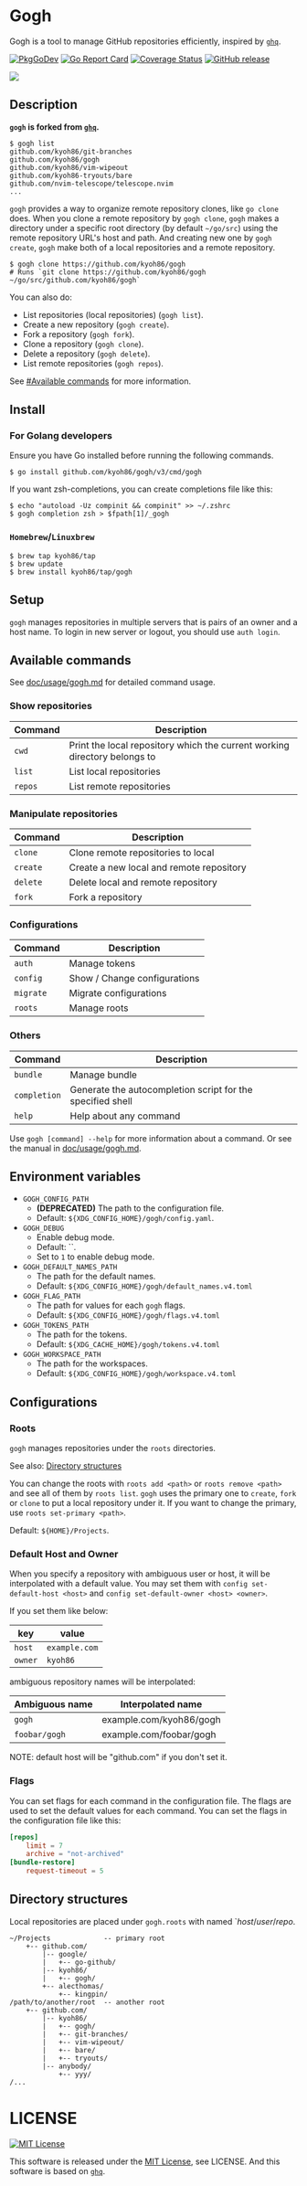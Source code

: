 # Gogh

Gogh is a tool to manage GitHub repositories efficiently, inspired by [`ghq`](https://github.com/motemen/ghq).

[![`PkgGoDev`](https://pkg.go.dev/badge/kyoh86/gogh)](https://pkg.go.dev/kyoh86/gogh)
[![Go Report Card](https://goreportcard.com/badge/github.com/kyoh86/gogh)](https://goreportcard.com/report/github.com/kyoh86/gogh)
[![Coverage Status](https://img.shields.io/codecov/c/github/kyoh86/gogh.svg)](https://codecov.io/gh/kyoh86/gogh)
[![GitHub release](https://github.com/kyoh86/gogh/actions/workflows/release.yml/badge.svg)](https://github.com/kyoh86/gogh/releases)

![](./doc/image/gogh.jpg)

## Description

**`gogh` is forked from [`ghq`](https://github.com/motemen/ghq).**

```console
$ gogh list
github.com/kyoh86/git-branches
github.com/kyoh86/gogh
github.com/kyoh86/vim-wipeout
github.com/kyoh86-tryouts/bare
github.com/nvim-telescope/telescope.nvim
...
```

`gogh` provides a way to organize remote repository clones, like `go clone` does.  When you clone a
remote repository by `gogh clone`, `gogh` makes a directory under a specific root directory (by default
`~/go/src`) using the remote repository URL's host and path.  And creating new one by `gogh create`,
`gogh` make both of a local repositories and a remote repository.

```console
$ gogh clone https://github.com/kyoh86/gogh
# Runs `git clone https://github.com/kyoh86/gogh ~/go/src/github.com/kyoh86/gogh`
```

You can also do:

- List repositories (local repositories) (`gogh list`).
- Create a new repository (`gogh create`).
- Fork a repository (`gogh fork`).
- Clone a repository (`gogh clone`).
- Delete a repository (`gogh delete`).
- List remote repositories (`gogh repos`).

See [#Available commands](#available-commands) for more information.

## Install

### For Golang developers

Ensure you have Go installed before running the following commands.

```console
$ go install github.com/kyoh86/gogh/v3/cmd/gogh
```

If you want zsh-completions, you can create completions file like this:

```console
$ echo "autoload -Uz compinit && compinit" >> ~/.zshrc
$ gogh completion zsh > $fpath[1]/_gogh
```

### `Homebrew`/`Linuxbrew`

```console
$ brew tap kyoh86/tap
$ brew update
$ brew install kyoh86/tap/gogh
```

## Setup

`gogh` manages repositories in multiple servers that is pairs of an owner and a host name.
To login in new server or logout, you should use `auth login`.

## Available commands

See [doc/usage/gogh.md](./doc/usage/gogh.md) for detailed command usage.

### Show repositories

| Command | Description                                                               |
| --      | --                                                                        |
| `cwd`   | Print the local repository which the current working directory belongs to |
| `list`  | List local repositories                                                   |
| `repos` | List remote repositories                                                  |

### Manipulate repositories

| Command  | Description                              |
| --       | --                                       |
| `clone`  | Clone remote repositories to local       |
| `create` | Create a new local and remote repository |
| `delete` | Delete local and remote repository       |
| `fork`   | Fork a repository                        |

### Configurations

| Command   | Description                  |
| --        | --                           |
| `auth`    | Manage tokens                |
| `config`  | Show / Change configurations |
| `migrate` | Migrate configurations       |
| `roots`   | Manage roots                 |

### Others

| Command      | Description                                                |
| --           | --                                                         |
| `bundle`     | Manage bundle                                              |
| `completion` | Generate the autocompletion script for the specified shell |
| `help`       | Help about any command                                     |

Use `gogh [command] --help` for more information about a command.
Or see the manual in [doc/usage/gogh.md](./doc/usage/gogh.md).

## Environment variables

- `GOGH_CONFIG_PATH`
    - **(DEPRECATED)** The path to the configuration file.
    - Default: `${XDG_CONFIG_HOME}/gogh/config.yaml`.
- `GOGH_DEBUG`
    - Enable debug mode.
    - Default: ``.
    - Set to `1` to enable debug mode.
- `GOGH_DEFAULT_NAMES_PATH`
    - The path for the default names.
    - Default: `${XDG_CONFIG_HOME}/gogh/default_names.v4.toml`
- `GOGH_FLAG_PATH`
    - The path for values for each `gogh` flags.
    - Default: `${XDG_CONFIG_HOME}/gogh/flags.v4.toml`
- `GOGH_TOKENS_PATH`
    - The path for the tokens.
    - Default: `${XDG_CACHE_HOME}/gogh/tokens.v4.toml`
- `GOGH_WORKSPACE_PATH`
    - The path for the workspaces.
    - Default: `${XDG_CONFIG_HOME}/gogh/workspace.v4.toml`

## Configurations

### Roots

`gogh` manages repositories under the `roots` directories.

See also: [Directory structures](#Directory+structures)

You can change the roots with `roots add <path>` or `roots remove <path>` and see all of them by
`roots list`.  `gogh` uses the primary one to `create`, `fork` or `clone` to put a local repository
under it. If you want to change the primary, use `roots set-primary <path>`.

Default: `${HOME}/Projects`.

### Default Host and Owner

When you specify a repository with ambiguous user or host, it will be interpolated with a default
value. You may set them with `config set-default-host <host>` and `config set-default-owner <host> <owner>`.

If you set them like below:

| key     | value         |
| -       | -             |
| `host`  | `example.com` |
| `owner` | `kyoh86`      |

ambiguous repository names will be interpolated:

| Ambiguous name | Interpolated name       |
| --             | --                      |
| `gogh`         | example.com/kyoh86/gogh |
| `foobar/gogh`  | example.com/foobar/gogh |

NOTE: default host will be "github.com" if you don't set it.

### Flags

You can set flags for each command in the configuration file.  The flags are used to set the default
values for each command.  You can set the flags in the configuration file like this:

```toml
[repos]
    limit = 7
    archive = "not-archived"
[bundle-restore]
    request-timeout = 5
```

## Directory structures

Local repositories are placed under `gogh.roots` with named `*host*/*user*/*repo*.

```
~/Projects             -- primary root
    +-- github.com/
        |-- google/
        |   +-- go-github/
        |-- kyoh86/
        |   +-- gogh/
        +-- alecthomas/
            +-- kingpin/
/path/to/another/root  -- another root
    +-- github.com/
        |-- kyoh86/
        |   +-- gogh/
        |   +-- git-branches/
        |   +-- vim-wipeout/
        |   +-- bare/
        |   +-- tryouts/
        |-- anybody/
            +-- yyy/
/...
```

# LICENSE

[![MIT License](http://img.shields.io/badge/license-MIT-blue.svg)](http://www.opensource.org/licenses/MIT)

This software is released under the [MIT License](http://www.opensource.org/licenses/MIT), see
LICENSE.  And this software is based on [`ghq`](https://github.com/motemen/ghq).
